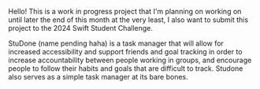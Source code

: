 Hello! This is a work in progress project that I'm planning on working on until later the end of this month at the very least,
I also want to submit this project to the 2024 Swift Student Challenge. 

StuDone (name pending haha) is a task manager that will allow for increased accessibility and support friends and goal tracking 
in order to increase accountability between people working in groups, and encourage people to follow their habits and goals
that are difficult to track. Studone also serves as a simple task manager at its bare bones.

